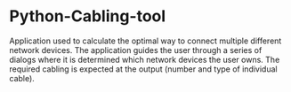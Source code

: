 # Python-Cabling-tool
Application used to calculate the optimal way to connect multiple different network devices. The application guides the user through a series of dialogs where it is determined which network devices the user owns. The required cabling is expected at the output (number and type of individual cable).  
